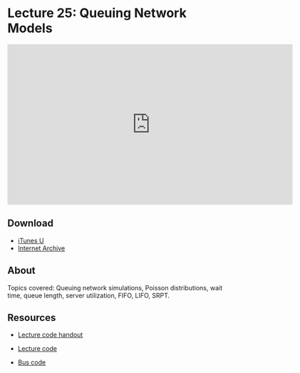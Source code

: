 # Lecture 25: Queuing Network Models

<iframe width="640" height="360" src="http://www.youtube.com/embed/aqd0sR5rygk?feature=player_detailpage" frameborder="0" allowfullscreen></iframe>

## Download

- [iTunes U](http://itunes.apple.com/us/itunes-u/lecture-25-queuing-network/id499270153?i=110101039)
- [Internet Archive](http://www.archive.org/download/MIT6.00SCS11/MIT6_00SCS11_lec25_300k.mp4)

## About

Topics covered: Queuing network simulations, Poisson distributions, wait time, queue length, server utilization, FIFO, LIFO, SRPT.



## Resources

- [Lecture code handout](http://ocw.mit.edu/courses/electrical-engineering-and-computer-science/6-00sc-introduction-to-computer-science-and-programming-spring-2011/unit-3/lecture-25-queuing-network-models/MIT6_00SCS11_lec25.pdf)

- [Lecture code](http://ocw.mit.edu/courses/electrical-engineering-and-computer-science/6-00sc-introduction-to-computer-science-and-programming-spring-2011/unit-3/lecture-25-queuing-network-models/lec25.py)

- [Bus code](http://ocw.mit.edu/courses/electrical-engineering-and-computer-science/6-00sc-introduction-to-computer-science-and-programming-spring-2011/unit-3/lecture-25-queuing-network-models/q3_bus.py)



<script>
function hide(id)
{
    document.getElementById(id).style.display = 'none';
}

function show(id)
{
    document.getElementById(id).style.display = 'block';
}
</script>



